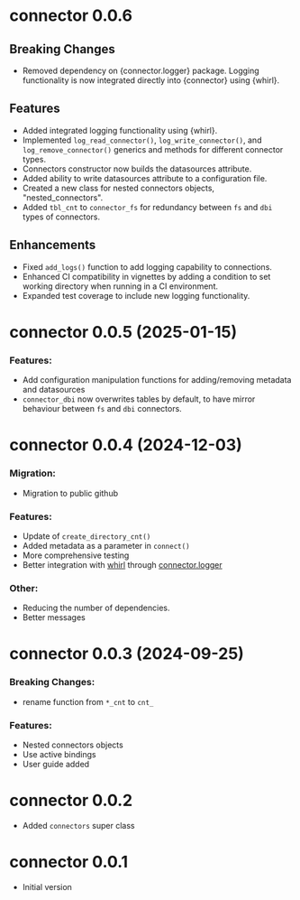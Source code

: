 
# connector 0.0.6

## Breaking Changes
* Removed dependency on {connector.logger} package. Logging functionality is now integrated directly into {connector} using {whirl}.

## Features
* Added integrated logging functionality using {whirl}.
* Implemented `log_read_connector()`, `log_write_connector()`, and `log_remove_connector()` generics and methods for different connector types.
* Connectors constructor now builds the datasources attribute.
* Added ability to write datasources attribute to a configuration file.
* Created a new class for nested connectors objects, "nested_connectors".
* Added `tbl_cnt` to `connector_fs` for redundancy between `fs` and `dbi` types of connectors.

## Enhancements
* Fixed `add_logs()` function to add logging capability to connections.
* Enhanced CI compatibility in vignettes by adding a condition to set working directory when running in a CI environment.
* Expanded test coverage to include new logging functionality.

# connector 0.0.5 (2025-01-15)

### Features:
-   Add configuration manipulation functions for adding/removing metadata and datasources
-   `connector_dbi` now overwrites tables by default, to have mirror behaviour between `fs` and `dbi` connectors.

# connector 0.0.4 (2024-12-03)

### Migration:
-   Migration to public github

### Features:
-   Update of `create_directory_cnt()`
-   Added metadata as a parameter in `connect()`
-   More comprehensive testing
-   Better integration with [whirl](https://github.com/NovoNordisk-OpenSource/whirl) through [connector.logger](https://github.com/NovoNordisk-OpenSource/connector.logger)

### Other:
-   Reducing the number of dependencies.
-   Better messages

# connector 0.0.3 (2024-09-25)

### Breaking Changes:
-   rename function from `*_cnt` to `cnt_`

### Features:
-   Nested connectors objects
-   Use active bindings
-   User guide added


# connector 0.0.2

-   Added `connectors` super class

# connector 0.0.1

-   Initial version
